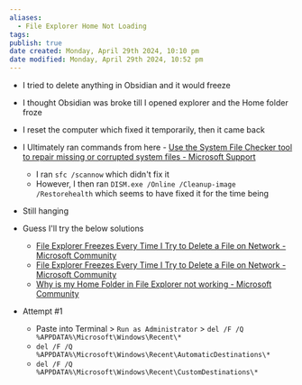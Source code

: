 ```yaml
---
aliases:
  - File Explorer Home Not Loading
tags: 
publish: true
date created: Monday, April 29th 2024, 10:10 pm
date modified: Monday, April 29th 2024, 10:52 pm
---
```


- I tried to delete anything in Obsidian and it would freeze
- I thought Obsidian was broke till I opened explorer and the Home folder froze
- I reset the computer which fixed it temporarily, then it came back

- I Ultimately ran commands from here - [Use the System File Checker tool to repair missing or corrupted system files - Microsoft Support](https://support.microsoft.com/en-us/topic/use-the-system-file-checker-tool-to-repair-missing-or-corrupted-system-files-79aa86cb-ca52-166a-92a3-966e85d4094e) 
	- I ran `sfc /scannow` which didn't fix it
	- However, I then ran `DISM.exe /Online /Cleanup-image /Restorehealth` which seems to have fixed it for the time being
- Still hanging

- Guess I'll try the below solutions
	- [File Explorer Freezes Every Time I Try to Delete a File on Network - Microsoft Community](https://answers.microsoft.com/en-us/windows/forum/all/file-explorer-freezes-every-time-i-try-to-delete-a/95dc1a91-6a28-487a-8741-5569226e9a36) 
	- [File Explorer Freezes Every Time I Try to Delete a File on Network - Microsoft Community](https://answers.microsoft.com/en-us/windows/forum/all/file-explorer-freezes-every-time-i-try-to-delete-a/95dc1a91-6a28-487a-8741-5569226e9a36)
	- [Why is my Home Folder in File Explorer not working - Microsoft Community](https://answers.microsoft.com/en-us/windows/forum/all/why-is-my-home-folder-in-file-explorer-not-working/575a8531-1c74-4042-bff3-3ae3bce5fad4) 
- Attempt #1
	- Paste into Terminal > `Run as Administrator` > `del /F /Q %APPDATA%\Microsoft\Windows\Recent\*`
	- `del /F /Q %APPDATA%\Microsoft\Windows\Recent\AutomaticDestinations\*`
	- `del /F /Q %APPDATA%\Microsoft\Windows\Recent\CustomDestinations\*`